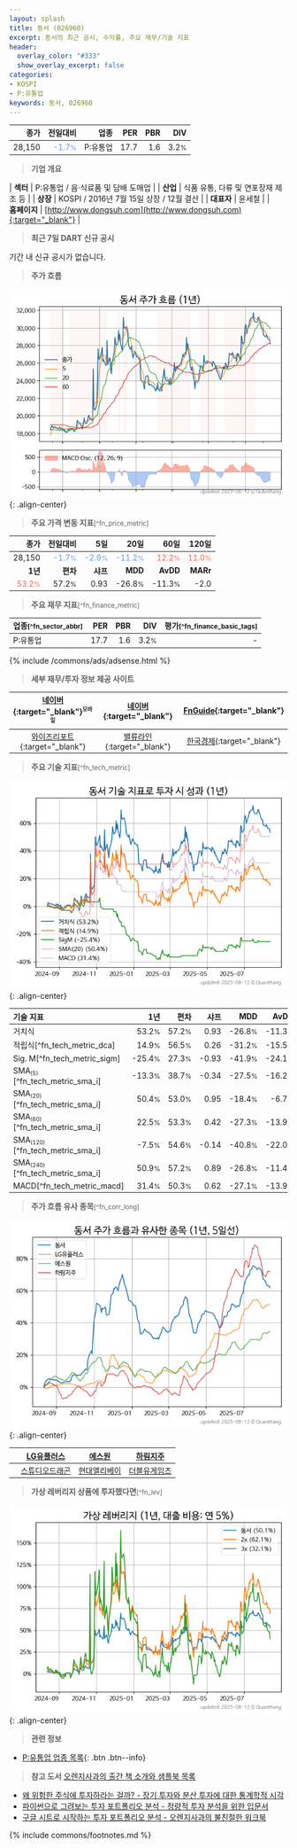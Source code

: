 ```yaml
---
layout: splash
title: 동서 (026960)
excerpt: 동서의 최근 공시, 수익률, 주요 재무/기술 지표
header:
  overlay_color: "#333"
  show_overlay_excerpt: false
categories:
- KOSPI
- P:유통업
keywords: 동서, 026960
---
```


| **종가** | **전일대비** | **업종** | **PER** | **PBR** | **DIV** |
| -------: | -----------: | -------: | ------: | ------: | ------: |
| 28,150 | <span style="color: cornflowerblue">-1.7<small>%</small></span> | P:유통업 | 17.7 | 1.6 | 3.2<small>%</small> |

<!-- more -->


> **기업 개요**<a id="company"></a>

| <span style="white-space:nowrap;">**섹터**</span> | P:유통업 / 음·식료품 및 담배 도매업 |
| <span style="white-space:nowrap;">**산업**</span> | 식품 유통, 다류 및 연포장재 제조 등 |
| <span style="white-space:nowrap;">**상장**</span> | KOSPI / 2016년 7월 15일 상장 / 12월 결산 |
| <span style="white-space:nowrap;">**대표자**</span> | 윤세철 |
| <span style="white-space:nowrap;">**홈페이지**</span> | [http://www.dongsuh.com](http://www.dongsuh.com){:target="_blank"} |


> **최근 7일 DART 신규 공시**<a id="dart"></a>

기간 내 신규 공시가 없습니다.


> **주가 흐름**<a id="price"></a>

![026960](/stock/images/026960.png){: .align-center}


> **주요 가격 변동 지표**<small>[^fn_price_metric]</small>

| **종가** | **전일대비** | **5일** | **20일** | **60일** | **120일** |
| -------: | -----------: | ------: | -------: | -------: | --------: |
| 28,150 | <span style="color: cornflowerblue">-1.7<small>%</small></span> | <span style="color: cornflowerblue">-2.9<small>%</small></span> | <span style="color: cornflowerblue">-11.2<small>%</small></span> | <span style="color: tomato">12.2<small>%</small></span> | <span style="color: tomato">11.0<small>%</small></span> |
| **1년** | **편차** | **샤프** | **MDD** | **AvDD** | **MARr** |
| <span style="color: tomato">53.2<small>%</small></span> | 57.2<small>%</small> | 0.93 | -26.8<small>%</small> | -11.3<small>%</small> | -2.0 |


> **주요 재무 지표**<small>[^fn_finance_metric]</small>

| **업종**<small>[^fn_sector_abbr]</small> | **PER** | **PBR** | **DIV** | **평가**<small>[^fn_finance_basic_tags]</small> |
| :--------------------------------------- | ------: | ------: | ------: | ----------------------------------------------: |
| P:유통업 | 17.7 | 1.6 | 3.2<small>%</small> | - |



{% include /commons/ads/adsense.html %}

> **세부 재무/투자 정보 제공 사이트**

| [네이버](https://m.stock.naver.com/domestic/stock/026960/finance/summary){:target="_blank"}<sup><small>모바일</small></sup> | [네이버](https://finance.naver.com/item/coinfo.naver?code=026960){:target="_blank"} | [FnGuide](https://comp.fnguide.com/SVO2/ASP/SVD_Invest.asp?gicode=A026960&MenuYn=Y){:target="_blank"} |
| :---: | :---: | :---: |
| [와이즈리포트](https://comp.wisereport.co.kr/company/c1040001.aspx?cmp_cd=026960){:target="_blank"} | [밸류라인](https://www.valueline.co.kr/finance/summary/026960){:target="_blank"} | [한국경제](https://markets.hankyung.com/stock/026960/financial-summary){:target="_blank"} |


> **주요 기술 지표**<small>[^fn_tech_metric]</small>


![026960](/stock/images/026960_tech.png){: .align-center}

| **기술 지표** | **1년** | **편차** | **샤프** | **MDD** | **AvDD** |
| :------------ | ------: | -----------: | -------: | ------: | -------: |
| 거치식 | 53.2<small>%</small> | 57.2<small>%</small> | 0.93 | -26.8<small>%</small> | -11.3<small>%</small> |
| 적립식[^fn_tech_metric_dca] | 14.9<small>%</small> | 56.5<small>%</small> | 0.26 | -31.2<small>%</small> | -15.5<small>%</small> |
| Sig. M[^fn_tech_metric_sigm] | -25.4<small>%</small> | 27.3<small>%</small> | -0.93 | -41.9<small>%</small> | -24.1<small>%</small> |
| SMA<small><sub>(5)</sub></small>[^fn_tech_metric_sma_i] | -13.3<small>%</small> | 38.7<small>%</small> | -0.34 | -27.5<small>%</small> | -16.2<small>%</small> |
| SMA<small><sub>(20)</sub></small>[^fn_tech_metric_sma_i] | 50.4<small>%</small> | 53.0<small>%</small> | 0.95 | -18.4<small>%</small> | -6.7<small>%</small> |
| SMA<small><sub>(60)</sub></small>[^fn_tech_metric_sma_i] | 22.5<small>%</small> | 53.3<small>%</small> | 0.42 | -27.3<small>%</small> | -13.9<small>%</small> |
| SMA<small><sub>(120)</sub></small>[^fn_tech_metric_sma_i] | -7.5<small>%</small> | 54.6<small>%</small> | -0.14 | -40.8<small>%</small> | -22.0<small>%</small> |
| SMA<small><sub>(240)</sub></small>[^fn_tech_metric_sma_i] | 50.9<small>%</small> | 57.2<small>%</small> | 0.89 | -26.8<small>%</small> | -11.4<small>%</small> |
| MACD[^fn_tech_metric_macd] | 31.4<small>%</small> | 50.3<small>%</small> | 0.62 | -27.1<small>%</small> | -13.9<small>%</small> |


> **주가 흐름 유사 종목**<a id="corr"></a><small>[^fn_corr_long]</small>

![026960](/stock/images/026960_corr.png){: .align-center}

|       | [LG유플러스](/032640/) | [에스원](/012750/) | [하림지주](/003380/) |
| :---: | :------------------------------------: | :------------------------------------: | :------------------------------------: |
|       | [스튜디오드래곤](/253450/) | [현대엘리베이](/017800/) | [더블유게임즈](/192080/) |


> **가상 레버리지 상품에 투자했다면**<a id="2x"></a><small>[^fn_lev]</small>

![026960](/stock/images/026960_2x.png){: .align-center}


> **관련 정보**

- [P:유통업 업종 목록](/stats/sector/kospi_업종_유통업_종목/){: .btn .btn--info}

> **참고 도서** [오렌지사과의 출간 책 소개와 샘플북 목록](https://kongdori.tistory.com/691)

- [왜 위험한 주식에 투자하라는 걸까? - 장기 투자와 분산 투자에 대한 통계학적 시각](https://kongdori.tistory.com/421)
- [파이썬으로 그려보는 투자 포트폴리오 분석  - 정량적 투자 분석을 위한 입문서](https://kongdori.tistory.com/643)
- [구글 시트로 시작하는 투자 포트폴리오 분석 - 오렌지사과의 불친절한 워크북](https://kongdori.tistory.com/449)


{% include commons/footnotes.md %}